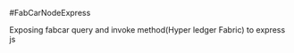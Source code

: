#FabCarNodeExpress
<p>Exposing fabcar query and invoke method(Hyper ledger Fabric) to express js</p>